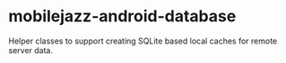 mobilejazz-android-database
===========================

Helper classes to support creating SQLite based local caches for remote server data.